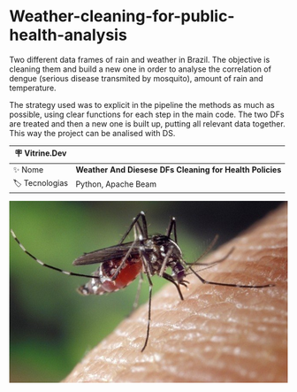 # Weather-cleaning-for-public-health-analysis
Two different data frames of rain and weather in Brazil. The objective is cleaning them and build a new one in order to analyse the correlation of dengue (serious disease transmited by mosquito), amount of rain and temperature.

The strategy used was to explicit in the pipeline the methods as much as possible, using clear functions for each step in the main code. The two DFs are treated and then a new one is built up, putting all relevant data together. This way the project can be analised with DS. 

| :placard: Vitrine.Dev |     |
| -------------  | --- |
| :sparkles: Nome        | **Weather And Diesese DFs Cleaning for Health Policies**
| :label: Tecnologias | Python, Apache Beam

![](/dengue2.jpeg#vitrinedev)
